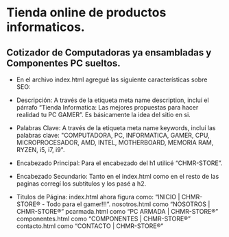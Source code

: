 # Tienda online de productos informaticos.

## Cotizador de Computadoras ya ensambladas y Componentes PC sueltos.


- En el archivo index.html agregué las siguiente características sobre SEO:

* Descripción: A través de la etiqueta meta name description, incluí el párrafo “Tienda Informatica: Las mejores propuestas para hacer realidad tu PC GAMER”. Es básicamente la idea del sitio en si.

* Palabras Clave: A través de la etiqueta meta name keywords, incluí las palabras clave: "COMPUTADORA, PC, INFORMATICA, GAMER, CPU, MICROPROCESADOR, AMD, INTEL, MOTHERBOARD, MEMORIA RAM, RYZEN, i5, i7, i9".

* Encabezado Principal: Para el encabezado del h1 utilicé “CHMR-STORE”.

* Encabezado Secundario: Tanto en el index.html como en el resto de las paginas corregí los subtitulos y los pasé a h2.

* Titulos de Página: 
index.html ahora figura como: “INICIO | CHMR-STORE® - Todo para el gamer!!!”. 
nosotros.html como “NOSOTROS | CHMR-STORE®”
pcarmada.html como “PC ARMADA | CHMR-STORE®”
componentes.html como “COMPONENTES | CHMR-STORE®”
contacto.html como “CONTACTO | CHMR-STORE®”